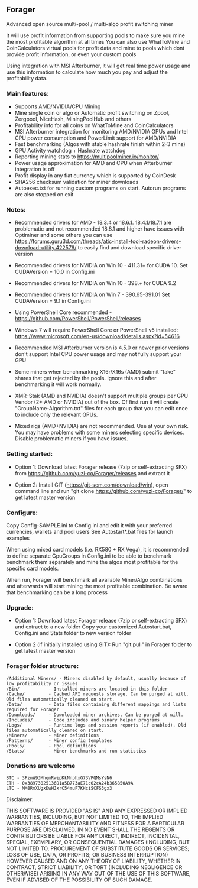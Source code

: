 ## Forager
Advanced open source multi-pool / multi-algo profit switching miner

It will use profit information from supporting pools to make sure you mine the most profitable algorithm at all times
You can also use WhatToMine and CoinCalculators virtual pools for profit data and mine to pools which dont provide profit information, or even your custom pools

Using integration with MSI Afterburner, it will get real time power usage and use this information to calculate how much you pay and adjust the profitability data.

### Main features:
- Supports AMD/NVIDIA/CPU Mining
- Mine single coin or algo or Automatic profit switching on Zpool, Zergpool, NiceHash, MiningPoolHub and others
- Profitability info for all coins on WhatToMine and CoinCalculators
- MSI Afterburner integration for monitoring AMD/NVIDIA GPUs and Intel CPU power consumption and PowerLimit support for AMD/NVIDIA
- Fast benchmarking (Algos with stable hashrate finish within 2-3 mins)
- GPU Activity watchdog + Hashrate watchdog
- Reporting mining stats to https://multipoolminer.io/monitor/
- Power usage approximation for AMD and CPU when Afterburner integration is off
- Profit display in any fiat currency which is supported by CoinDesk
- SHA256 checksum validation for miner downloads
- Autoexec.txt for running custom programs on start. Autorun programs are also stopped on exit


### Notes:
- Recommended drivers for AMD - 18.3.4 or 18.6.1.
  18.4.1/18.7.1 are problematic and not recommended
  18.8.1 and higher have issues with Optiminer and some others
  you can use https://forums.guru3d.com/threads/atic-install-tool-radeon-drivers-download-utility.422576/ to easily find and download specific driver version

- Recommended drivers for NVIDIA on Win 10 - 411.31+ for CUDA 10. Set CUDAVersion = 10.0 in Config.ini
- Recommended drivers for NVIDIA on Win 10 - 398.+ for CUDA 9.2
- Recommended drivers for NVIDIA on Win 7 - 390.65-391.01 Set CUDAVersion = 9.1 in Config.ini

- Using PowerShell Core recommended - https://github.com/PowerShell/PowerShell/releases
- Windows 7 will require PowerShell Core or PowerShell v5 installed: https://www.microsoft.com/en-us/download/details.aspx?id=54616

- Recommended MSI Afterburner version is 4.5.0 or newer
  prior versions don't support Intel CPU power usage and may not fully support your GPU

- Some miners when benchmarking X16r/X16s (AMD) submit "fake" shares that get rejected by the pools.
  Ignore this and after benchmarking it will work normally.

- XMR-Stak (AMD and NVIDIA) doesn't support multiple groups per GPU Vendor (2+ AMD or NVIDIA) out of the box.
  Of first run it will create "GroupName-Algorithm.txt" files for each group that you can edit once to include only the relevant GPUs.

- Mixed rigs (AMD+NVIDIA) are not recommended. Use at your own risk.
  You may have problems with some miners selecting specific devices. Disable problematic miners if you have issues.


### Getting started:
- Option 1:
 Download latest Forager release (7zip or self-extracting SFX) from https://github.com/yuzi-co/Forager/releases and extract it

- Option 2:
Install GIT (https://git-scm.com/download/win), open command line and run "git clone https://github.com/yuzi-co/Forager/" to get latest master version

### Configure:
Copy Config-SAMPLE.ini to Config.ini and edit it with your preferred currencies, wallets and pool users
See Autostart*.bat files for launch examples

When using mixed card models (i.e. RX580 + RX Vega), it is recommended to define separate GpuGroups in Config.ini to be able to benchmark benchmark them separately and mine the algos most profitable for the specific card models.

When run, Forager will benchmark all available Miner/Algo combinations and afterwards will start mining the most profitable combination.
Be aware that benchmarking can be a long process

### Upgrade:
- Option 1:
Download latest Forager release (7zip or self-extracting SFX) and extract to a new folder
Copy your customized Autostart.bat, Config.ini and Stats folder to new version folder

- Option 2 (if initially installed using GIT):
Run "git pull" in Forager folder to get latest master version


### Forager folder structure:
```
/Additional Miners/	- Miners disabled by default, usually because of low profitability or issues
/Bin/			- Installed miners are located in this folder
/Cache/			- Cached API requests storage. Can be purged at will. Old files automatically cleaned on start.
/Data/			- Data files containing different mappings and lists required for Forager
/Downloads/		- Downloaded miner archives. Can be purged at will.
/Includes/		- Code includes and binary helper programs
/Logs/			- Runtime logs and session reports (if enabled). Old files automatically cleaned on start.
/Miners/		- Miner definitions
/Patterns/		- Miner config templates
/Pools/			- Pool definitions
/Stats/			- Miner benchmarks and run statistics
```

### Donations are welcome
```
BTC - 3FzmW9JMhgmRwipKkNnphxG73VPQMsYsN6
ETH - 0x38973025136D1a5B773aE71c02cA24b365850A9A
LTC - MM8RmXUgxDwHJxrC54muF7KHciSCFS3gx3
```

Disclaimer:

THIS SOFTWARE IS PROVIDED "AS IS" AND ANY EXPRESSED OR IMPLIED WARRANTIES, INCLUDING, BUT NOT LIMITED TO, THE IMPLIED WARRANTIES OF MERCHANTABILITY AND FITNESS FOR A PARTICULAR PURPOSE ARE DISCLAIMED. IN NO EVENT SHALL THE REGENTS OR CONTRIBUTORS BE LIABLE FOR ANY DIRECT, INDIRECT, INCIDENTAL, SPECIAL, EXEMPLARY, OR CONSEQUENTIAL DAMAGES (INCLUDING, BUT NOT LIMITED TO, PROCUREMENT OF SUBSTITUTE GOODS OR SERVICES; LOSS OF USE, DATA, OR PROFITS; OR BUSINESS INTERRUPTION)
HOWEVER CAUSED AND ON ANY THEORY OF LIABILITY, WHETHER IN CONTRACT, STRICT LIABILITY, OR TORT (INCLUDING NEGLIGENCE OR OTHERWISE) ARISING IN ANY WAY OUT OF THE USE OF THIS SOFTWARE, EVEN IF ADVISED OF THE POSSIBILITY OF SUCH DAMAGE.
